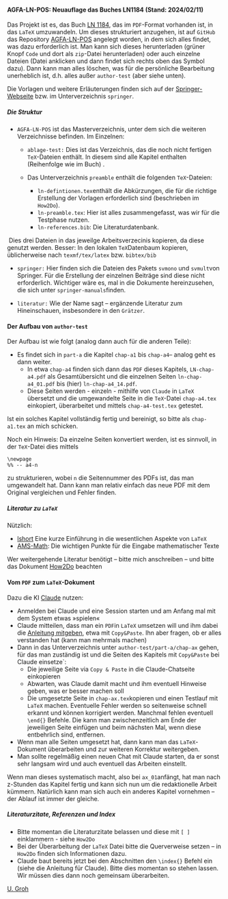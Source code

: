 #### AGFA-LN-POS: Neuauflage das Buches LN1184 (Stand: 2024/02/11)

Das Projekt ist es, das Buch [LN 1184](https://github.com/ugroh/AGFA-LN-POS/blob/main/ablage-orig/ln-orig/ln-pos-1184.pdf), das im `PDF`-Format vorhanden ist, in das `LaTeX` umzuwandeln. Um dieses strukturiert anzugehen, ist auf `GitHub` das Repository [AGFA-LN-POS](https://github.com/ugroh/AGFA-LN-POS) angelegt worden, in dem sich alles findet, was dazu erforderlich ist. Man kann sich dieses herunterladen (grüner Knopf `Code` und dort als `zip`-Datei herunterladen) oder auch einzelne Dateien (Datei anklicken und dann findet sich rechts oben das Symbol dazu). Dann kann man alles löschen, was für die persönliche Bearbeitung unerheblich ist, d.h. alles außer `author-test` (aber siehe unten).

Die Vorlagen und weitere Erläuterungen finden sich auf der [Springer-Webseite](https://www.springer.com/gp/authors-editors/book-authors-editors/your-publication-journey/manuscript-preparation) bzw. im Unterverzeichnis `springer`. 

##### Die Struktur

* `AGFA-LN-POS` ist das Masterverzeichnis, unter dem sich die weiteren Verzeichnisse befinden. Im Einzelnen:
	* `ablage-test:` Dies ist das Verzeichnis, das die noch nicht fertigen `TeX`-Dateien enthält. In diesem sind alle Kapitel enthalten (Reihenfolge wie im Buch) .
	
	* Das Unterverzeichnis `preamble` enthält die folgenden `TeX`-Dateien:
	
	  * `ln-defintionen.tex`enthält die Abkürzungen, die für die richtige Erstellung der Vorlagen erforderlich sind (beschrieben im `How2Do`).
	  * `ln-preamble.tex`: Hier ist alles zusammengefasst, was wir für die Testphase nutzen. 
	  * `ln-references.bib`: Die Literaturdatenbank.

​		Dies drei Dateien in das jeweilge Arbeitsverzecinis kopieren, da diese genutzt werden.  Besser: In den lokalen `TeX`Datenbaum kopieren, üblicherweise nach `texmf/tex/latex` bzw. `bibtex/bib`	

* `springer:` Hier finden sich die Dateien des Pakets `svmono` und `svmult`von Springer. Für die Erstellung der einzelnen Beiträge sind diese nicht erforderlich. Wichtiger wäre es, mal in die Dokumente hereinzusehen, die sich unter `springer-manuals`finden. 
	
* `literatur:` Wie der Name sagt – ergänzende Literatur zum Hineinschauen, insbesondere in den `Grätzer`.

#### Der Aufbau von `author-test`

Der Aufbau ist wie folgt (analog dann auch für die anderen Teile):

* Es findet sich  in `part-a` die Kapitel `chap-a1` bis `chap-a4`– analog geht es dann weiter.
	* In etwa `chap-a4` finden sich dann das `PDF` dieses Kapitels, `LN-chap-a4.pdf` als Gesamtübersicht und die einzelnen Seiten `ln-chap-a4_01.pdf` bis (hier) `ln-chap-a4_14.pdf`. 
	* Diese Seiten werden - einzeln - mithilfe von `Claude` in `LaTeX` übersetzt und die umgewandelte Seite in die `TeX`-Datei `chap-a4.tex` einkopiert, überarbeitet und mittels `chap-a4-test.tex` getestet.

Ist ein solches Kapitel vollständig fertig und bereinigt, so bitte als  `chap-a1.tex` an mich schicken. 

Noch ein Hinweis: Da einzelne Seiten konvertiert werden, ist es sinnvoll, in der `TeX`-Datei dies mittels

	\newpage
	%% -- a4-n

zu strukturieren, wobei `n` die Seitennummer des PDFs ist, das man umgewandelt hat. Dann kann man relativ einfach das neue PDF mit dem Original vergleichen und Fehler finden.

##### Literatur zu `LaTeX`

Nützlich:
- [lshort](https://ctan.org/pkg/lshort-german) Eine kurze Einführung in die wesentlichen Aspekte von `LaTeX`
- [AMS-Math](https://ctan.org/pkg/short-math-guide): Die wichtigen Punkte für die Eingabe mathematischer Texte

Wer weitergehende Literatur benötigt – bitte mich anschreiben – und bitte das Dokument [How2Do](https://github.com/ugroh/AGFA-LN-POS/blob/main/How2Do.pdf) beachten

#### Vom `PDF` zum `LaTeX`-Dokument

Dazu die KI [Claude](http://claude.ai) nutzen: 

* Anmelden bei Claude und eine Session starten und am Anfang mal mit dem System etwas »spielen«
* Claude mitteilen, dass man ein `PDF`in `LaTeX` umsetzen will und ihm dabei die [Anleitung mitgeben](https://github.com/ugroh/AGFA-LN-POS/blob/main/anleitung-claude.md), etwa mit `Copy&Paste`. Ihn aber fragen, ob er alles verstanden hat (kann man mehrmals machen)
* Dann in das Unterverzeichnis unter `author-test/part-a/chap-ax` gehen, für das man zuständig ist und die Seiten des Kapitels mit `Copy&Paste` bei Claude einsetze`:
	* Die jeweilige Seite via `Copy & Paste` in die Claude-Chatseite einkopieren
	* Abwarten, was Claude damit macht und ihm eventuell Hinweise geben, was er besser machen soll
	* Die umgesetzte Seite in `chap-ax.tex`kopieren und einen Testlauf mit `LaTeX` machen. Eventuelle Fehler werden so seitenweise schnell erkannt und können korrigiert werden. Manchmal fehlen eventuell `\end{}` Befehle. Die kann man zwischenzeitlich am Ende der jeweiligen Seite einfügen und beim nächsten Mal, wenn diese entbehrlich sind, entfernen.
* Wenn man alle Seiten umgesetzt hat, dann kann man das `LaTeX`-Dokument überarbeiten und zur weiteren Korrektur weitergeben. 
* Man sollte regelmäßig einen neuen Chat mit Claude starten, da er sonst sehr langsam wird und auch eventuell das Arbeiten einstellt.

Wenn man dieses systematisch macht, also bei `ax_01`anfängt, hat man nach z-Stunden das Kapitel fertig und kann sich nun um die redaktionelle Arbeit kümmern. Natürlich kann man sich auch ein anderes Kapitel vornehmen – der Ablauf ist immer der gleiche.

##### Literaturzitate, Referenzen und Index

* Bitte momentan die Literaturzitate belassen und diese mit `[ ]` einklammern - siehe `How2Do`
* Bei der Überarbeitung der `LaTeX` Datei bitte die Querverweise setzen – in  `How2Do` finden sich Informationen dazu.
* Claude baut bereits jetzt bei den Abschnitten den `\index{}` Befehl ein (siehe die Anleitung für Claude). Bitte dies momentan so stehen lassen. Wir müssen dies dann noch gemeinsam überarbeiten.


[U. Groh](ulgr@math.uni-tuebingen.de)

